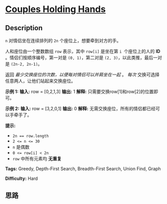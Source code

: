 # [Couples Holding Hands][title]

## Description

`n` 对情侣坐在连续排列的 `2n` 个座位上，想要牵到对方的手。

人和座位由一个整数数组 `row` 表示，其中 `row[i]` 是坐在第 `i `个座位上的人的 **ID** 。情侣们按顺序编号，第一对是 `(0,
1)`，第二对是 `(2, 3)`，以此类推，最后一对是 `(2n-2, 2n-1)`。

返回 _最少交换座位的次数，以便每对情侣可以并肩坐在一起_ 。 _每次_ 交换可选择任意两人，让他们站起来交换座位。



**示例 1:**
            **输入:** row = [0,2,1,3]    **输出:** 1    **解释:** 只需要交换row[1]和row[2]的位置即可。    

**示例 2:**
            **输入:** row = [3,2,0,1]    **输出:** 0    **解释:** 无需交换座位，所有的情侣都已经可以手牵手了。    



**提示:**

  * `2n == row.length`
  * `2 <= n <= 30`
  * `n` 是偶数
  * `0 <= row[i] < 2n`
  * `row` 中所有元素均 **无重复**


**Tags:** Greedy, Depth-First Search, Breadth-First Search, Union Find, Graph

**Difficulty:** Hard

## 思路

[title]: https://leetcode-cn.com/problems/couples-holding-hands
